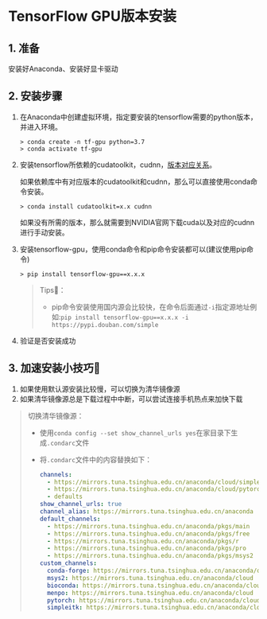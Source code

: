 # TensorFlow GPU版本安装

## 1. 准备

安装好Anaconda、安装好显卡驱动

## 2. 安装步骤

1. 在Anaconda中创建虚拟环境，指定要安装的tensorflow需要的python版本，并进入环境。

   ```shell
   > conda create -n tf-gpu python=3.7
   > conda activate tf-gpu
   ```

2. 安装tensorflow所依赖的cudatoolkit，cudnn，[版本对应关系](https://tensorflow.google.cn/install/source_windows?hl=en#gpu)。

   如果依赖库中有对应版本的cudatoolkit和cudnn，那么可以直接使用conda命令安装。

   ```shell
   > conda install cudatoolkit=x.x cudnn
   ```

   如果没有所需的版本，那么就需要到NVIDIA官网下载cuda以及对应的cudnn进行手动安装。

3. 安装tensorflow-gpu，使用conda命令和pip命令安装都可以(建议使用pip命令)

   ```shell
   > pip install tensorflow-gpu==x.x.x
   ```

   > Tips👋：
   >
   > - pip命令安装使用国内源会比较快，在命令后面通过`-i`指定源地址例如:`pip install tensorflow-gpu==x.x.x -i https://pypi.douban.com/simple`

4. 验证是否安装成功

## 3. 加速安装小技巧🎉

1. 如果使用默认源安装比较慢，可以切换为清华镜像源
2. 如果清华镜像源总是下载过程中中断，可以尝试连接手机热点来加快下载

> 切换清华镜像源：
>
> - 使用`conda config --set show_channel_urls yes`在家目录下生成`.condarc`文件
>
> - 将`.condarc`文件中的内容替换如下：
>
>   ```yaml
>   channels:
>     - https://mirrors.tuna.tsinghua.edu.cn/anaconda/cloud/simpleitk/
>     - https://mirrors.tuna.tsinghua.edu.cn/anaconda/cloud/pytorch/win-64/ #如果为linux系统，则将win换成linux即可
>     - defaults
>   show_channel_urls: true
>   channel_alias: https://mirrors.tuna.tsinghua.edu.cn/anaconda
>   default_channels:
>     - https://mirrors.tuna.tsinghua.edu.cn/anaconda/pkgs/main
>     - https://mirrors.tuna.tsinghua.edu.cn/anaconda/pkgs/free
>     - https://mirrors.tuna.tsinghua.edu.cn/anaconda/pkgs/r
>     - https://mirrors.tuna.tsinghua.edu.cn/anaconda/pkgs/pro
>     - https://mirrors.tuna.tsinghua.edu.cn/anaconda/pkgs/msys2
>   custom_channels:
>     conda-forge: https://mirrors.tuna.tsinghua.edu.cn/anaconda/cloud
>     msys2: https://mirrors.tuna.tsinghua.edu.cn/anaconda/cloud
>     bioconda: https://mirrors.tuna.tsinghua.edu.cn/anaconda/cloud
>     menpo: https://mirrors.tuna.tsinghua.edu.cn/anaconda/cloud
>     pytorch: https://mirrors.tuna.tsinghua.edu.cn/anaconda/cloud
>     simpleitk: https://mirrors.tuna.tsinghua.edu.cn/anaconda/cloud
>   ```